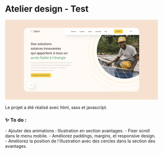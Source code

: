# Atelier design - Test

![Design preview ](./assets/atelier-design-test-preview.png)

Le projet a été réalisé avec html, sass et javascript.

<h3> ✨ To do : </h3>
- Ajouter des animations : Illustration en section avantages.
- Fixer scroll dans le menu mobile.
- Améliorez paddings, margins, et responsive design.
- Améliorez la position de l'illustration avec des cercles dans la section des avantages.




